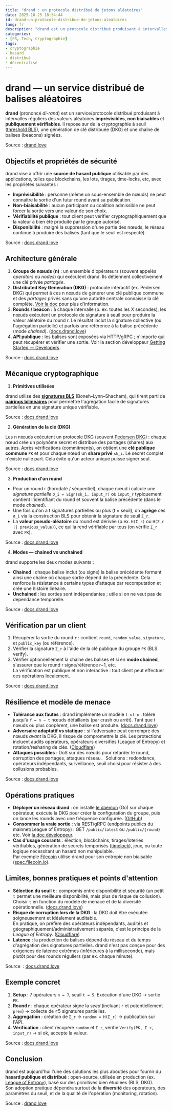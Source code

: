 ```yaml
---
title: "drand : un protocole distribué de jetons aléatoires"
date: 2025-10-25 18:34:44
id: drand-un-protocole-distribue-de-jetons-aleatoires
lang: fr
description: "drand est un protocole distribué produisant à intervalles réguliers des valeurs aléatoires, non biaisables et publiquement vérifiables"
categories:
- [FR, Tech, Cryptographie]
tags:
- cryptographie
- hasard
- distribué
- décentralisé
---
```


# drand — un service distribué de balises aléatoires

**drand** (prononcé *di-rand*) est un service/protocole distribué produisant à intervalles réguliers
des valeurs aléatoires **imprévisibles**, **non biaisables** et **publiquement vérifiables**. Il
repose sur de la cryptographie à seuil ([threshold BLS](https://fr.wikipedia.org/wiki/Signature_de_Boneh-Lynn-Shacham)),
une génération de clé distribuée (DKG) et une chaîne de balises (beacons) signées.

Source : [drand.love][1]

## Objectifs et propriétés de sécurité

drand vise à offrir une **source de hasard publique** utilisable par des applications, telles que
blockchains, les lots, tirages, time-locks, etc, avec les propriétés suivantes :

* **Imprévisibilité** : personne (même un sous-ensemble de nœuds) ne peut connaître la sortie d'un futur round avant sa publication.
* **Non-biaisabilité** : aucun participant ou coalition admissible ne peut forcer la sortie vers une valeur de son choix.
* **Vérifiabilité publique** : tout client peut vérifier cryptographiquement que la valeur a bien été produite par le groupe autorisé.
* **Disponibilité** : malgré la suppression d'une partie des nœuds, le réseau continue à produire des balises (tant que le seuil est respecté).

Source : [docs.drand.love][2]

## Architecture générale

1. **Groupe de nœuds (n)** : un ensemble d'opérateurs (souvent appelés *operators* ou *nodes*) qui exécutent drand. Ils détiennent collectivement une clé privée *partagée*.
2. **Distributed Key Generation (DKG)** : protocole interactif (ex. Pedersen DKG) qui permet à ces n nœuds de générer une clé publique commune et des *partages* privés sans qu'une autorité centrale connaisse la clé complète. [Voir la doc](https://docs.drand.love/docs/cryptography/) pour plus d'information.
3. **Rounds / beacon** : à chaque intervalle (p. ex. toutes les X secondes), les nœuds exécutent un protocole de signature à seuil pour produire la valeur aléatoire du round r. Le résultat inclut la signature collective (ou l'agrégation partielle) et parfois une référence à la balise précédente (mode *chained*). ([docs.drand.love][3])
4. **API publique** : les balises sont exposées via HTTP/gRPC ; n'importe qui peut récupérer et vérifier une sortie. Voir la section développeur [Getting Started — Developers](https://docs.drand.love/developer/).

Source : [docs.drand.love][4]


## Mécanique cryptographique

1. **Primitives utilisées**

drand utilise des **[signatures BLS](https://fr.wikipedia.org/wiki/Signature_de_Boneh-Lynn-Shacham)** (Boneh–Lynn–Shacham),
qui tirent parti de **[pairings bilinéaires](https://crypto.stanford.edu/pbc/notes/ep/pairing.html)** pour permettre
l'agrégation facile de signatures partielles en une signature unique vérifiable.

Source : [docs.drand.love][2]

2. **Génération de la clé (DKG)**

Les n nœuds exécutent un protocole DKG (souvent [Pedersen DKG](https://dl.acm.org/doi/10.5555/1754868.1754929)) :
chaque nœud crée un polynôme secret et distribue des partages (shares) aux autres. Après vérifications (commitments),
on obtient une **clé publique commune** `PK` et pour chaque nœud un **share privé** `sk_i`.
Le secret complet n'existe nulle part. Cela évite qu'un acteur unique puisse signer seul.

Source : [docs.drand.love][5]


3. **Production d'un round**

* Pour un round r (horodaté / séquentiel), chaque nœud i calcule une *signature partielle* `σ_i = Sign(sk_i, input_r)`
  où `input_r` typiquement contient l'identifiant du round et souvent la balise précédente (dans le mode *chained*).
* Une fois qu'on a t signatures partielles ou plus (t = seuil), on **agrège** ces `σ_i` via la construction BLS
  pour obtenir la signature de seuil `Σ_r`.
* La **valeur pseudo-aléatoire** du round est dérivée (p.ex. `H(Σ_r)` ou `H(Σ_r || previous_value)`),
  ce qui la rend vérifiable par tous (on vérifie `Σ_r` avec `PK`).

Source : [docs.drand.love][2]

4. **Modes — chained vs unchained**

drand supporte les deux modes suivants :

   * **Chained** : chaque balise inclut (ou signe) la balise précédente formant ainsi une chaîne où chaque sortie dépend de la précédente.
   Cela renforce la résistance à certains types d'attaque par recomputation et crée une histoire linéaire.
   * **Unchained** : les sorties sont indépendantes ; utile si on ne veut pas de dépendance temporelle.

Source : [docs.drand.love][2]

## Vérification par un client

1. Récupérer la sortie du round `r` : contient `round`, `random_value`, `signature`, et `public_key` (ou référence).
2. Vérifier la signature `Σ_r` à l'aide de la clé publique du groupe `PK` (BLS verify).
3. Vérifier optionnellement la chaîne des balises et si en **mode chained**, s'assurer que le round r signe/référence r−1, etc.  
   La vérification est publique et non interactive : tout client peut effectuer ces opérations localement.

Source : [docs.drand.love][5]

## Résilience et modèle de menace

* **Tolérance aux fautes** : drand implémente un modèle `t-of-n` : tolère jusqu'à `f = n − t` nœuds
  défaillants (par crash ou arrêt). Tant que t nœuds ou plus coopèrent, une balise est produite. ([docs.drand.love][2])
* **Adversaire adaptatif vs statique** : si l'adversaire peut corrompre des nœuds *avant* la DKG, il risque de compromettre la clé.
  Les protections incluent audits opérateurs, opérateurs diversifiés (League of Entropy) et rotation/resharing de clés. ([Cloudflare][6])
* **Attaques possibles** : DoS sur des nœuds pour retarder le round, corruption des partages, attaques réseau.  
  Solutions : redondance, opérateurs indépendants, surveillance, seuil choisi pour résister à des collusions probables.

Source : [docs.drand.love][3]

## Opérations pratiques

* **Déployer un réseau drand** : on installe [le daemon](https://github.com/drand/drand) (Go) sur chaque opérateur,
  exécute la DKG pour créer la configuration du groupe, puis on lance les rounds avec une fréquence configurée. ([GitHub][7])
* **Consommer la vraie sortie** : via REST/gRPC (endpoints publics du mainnet/League of Entropy) : GET `/public/latest` ou `/public/{round}` etc. Voir [la doc développeur](https://docs.drand.love/developer/).
* **Cas d'usage courants** : élection, blockchains, tirages/loteries vérifiables, génération de secrets temporisés ([timelock](https://en.bitcoin.it/wiki/Timelock)),
  jeux, ou toute logique nécessitant un hasard non manipulable.  
  Par exemple [Filecoin](https://filecoin.io/) utilise drand pour son entropie non biaisable ([spec.filecoin.io][8]).

## Limites, bonnes pratiques et points d'attention

* **Sélection du seuil `t`** : compromis entre disponibilité et sécurité (un petit `t` permet une meilleure disponibilité, mais plus de risque de collusion).  
  Choisir `t` en fonction du modèle de menace et de la diversité opérationnelle. ([docs.drand.love][3])
* **Risque de corruption lors de la DKG** : la DKG doit être exécutée soigneusement et idéalement auditable.  
  En pratique, on préfère des opérateurs indépendants, audités et géographiquement/administrativement séparés, c'est le principe de la *League of Entropy*. ([Cloudflare][6])
* **Latence** : la production de balises dépend du réseau et du temps d'agrégation des signatures partielles.
  drand n'est pas conçue pour des exigences de latence extrêmes (inférieures à la milliseconde), mais plutôt pour des rounds réguliers (par ex. chaque minute).

Source  : [docs.drand.love][5]

## Exemple concret

1. **Setup** : 7 opérateurs `n = 7`, seuil `t = 5`. Exécution d'une DKG → sortie `PK`.
2. **Round r** : chaque opérateur signe la *seed* (incluant `r` et potentiellement `prev`) → collecte de ≥5 signatures partielles.
3. **Aggregation** : création de `Σ_r` → `random = H(Σ_r)` → publication sur l'API.
4. **Vérification** : client récupère `random` et `Σ_r`, vérifie `Verify(PK, Σ_r, input_r)` → si ok, accepte la valeur.

Source : [docs.drand.love][2]

## Conclusion

drand est aujourd'hui l'une des solutions les plus abouties pour fournir du **hasard publique et
distribué** : open-source, utilisée en production (ex. [League of Entropy](https://www.drand.love/loe)),
basé sur des primitives bien étudiées (BLS, DKG).  
Son adoption pratique dépendra surtout de la **diversité** des opérateurs,
des paramètres du seuil, et de la qualité de l'opération (monitoring, rotation).

Source : [drand.love][1]

[1]: https://www.drand.love/ "Drand: Home"
[2]: https://docs.drand.love/docs/cryptography/ "Cryptography"
[3]: https://docs.drand.love/docs/specification/ "Protocol Specification"
[4]: https://docs.drand.love/developer/ "Getting Started - Developers"
[5]: https://docs.drand.love/docs/ "Welcome to the drand docs"
[6]: https://www.cloudflare.com/leagueofentropy/ "Distributed Randomness Beacon"
[7]: https://github.com/drand/drand "drand/drand: 🎲 A Distributed Randomness Beacon Daemon"
[8]: https://spec.filecoin.io/libraries/drand/ "drand - Distributed Randomness"
